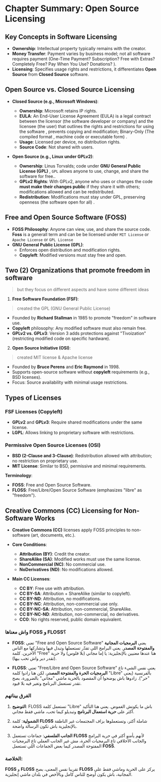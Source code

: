 # Chapter Summary: Open Source Licensing

## Key Concepts in Software Licensing

- **Ownership**: Intellectual property typically remains with the creator.
- **Money Transfer**: Payment varies by business model; not all software requires payment (One-Time Payment? Subscription? Free with Extras? Completely Free? Pay When You Use? Donations? ).
- **Licensing**: Specifies usage rights and restrictions, it differentiates **Open Source** from **Closed Source** software.

## Open Source vs. Closed Source Licensing

- **Closed Source (e.g., Microsoft Windows)**:
  - **Ownership**: Microsoft retains IP rights.
  - **EULA**: An End-User License Agreement (EULA) is a legal contract between the licensor (the software developer or company) and the licensee (the user) that outlines the rights and restrictions for using the software , prevents copying and modification; Binary-Only (The compiled format , machine code or executable form)  .
  - **Usage**: Licensed per device, no distribution rights.
  - **Source Code**: Not shared with users.

- **Open Source (e.g., Linux under GPLv2)**:
  - **Ownership**: Linus Torvalds; code under **GNU General Public License (GPL)** , ```GPL``` allows anyone to use, change, and share the software for free..
  - **GPLv2 Rights**: With GPLv2, anyone who uses or changes the code **must make their changes public** if they share it with others; modifications allowed and can be redistributed.
  - **Redistribution**: Modifications must stay under GPL, preserving openness (the software open for all) .
  
## Free and Open Source Software (FOSS) 

- **FOSS Philosophy**: Anyone can view, use, and share the source code. **Foss** is a generall term and can be be licensed under ```MIT License``` or ```Apache License``` or ```GPL License```
- **GNU General Public License (GPL)**:
  - Enforces open distribution and modification rights.
  - **Copyleft**: Modified versions must stay free and open.

## Two (2) Organizations that promote freedom in software
> but they focus on different aspects and have some different ideas

1. **Free Software Foundation (FSF)**:
> created the GPL (GNU General Public License) 
   - Founded by **Richard Stallman** in 1985 to promote "freedom" in software use.
   - **Copyleft** philosophy: Any modified software must also remain free.
   - **GPLv2 vs. GPLv3**: Version 3 adds protections against "Tivoization" (restricting modified code on specific hardware).

2. **Open Source Initiative (OSI)**:
> created MIT license & Apache license
   - Founded by **Bruce Perens** and **Eric Raymond** in 1998.
   - Supports open-source software without **copyleft** requirements (e.g., BSD licenses).
   - Focus: Source availability with minimal usage restrictions.

## Types of Licenses

### FSF Licenses (Copyleft)

- **GPLv2** and **GPLv3**: Require shared modifications under the same license.
- **LGPL**: Allows linking to proprietary software with restrictions.

### Permissive Open Source Licenses (OSI)

- **BSD (2-Clause and 3-Clause)**: Redistribution allowed with attribution; no restriction on proprietary use.
- **MIT License**: Similar to BSD, permissive and minimal requirements.

**Terminology**:
- **FOSS**: Free and Open Source Software.
- **FLOSS**: Free/Libre/Open Source Software (emphasizes "libre" as "freedom").

## Creative Commons (CC) Licensing for Non-Software Works

- **Creative Commons (CC)** licenses apply FOSS principles to non-software (art, documents, etc.).
- **Core Conditions**:
  - **Attribution (BY)**: Credit the creator.
  - **ShareAlike (SA)**: Modified works must use the same license.
  - **NonCommercial (NC)**: No commercial use.
  - **NoDerivatives (ND)**: No modifications allowed.

- **Main CC Licenses**:
  - **CC BY**: Free use with attribution.
  - **CC BY-SA**: Attribution + ShareAlike (similar to copyleft).
  - **CC BY-ND**: Attribution, no modifications.
  - **CC BY-NC**: Attribution, non-commercial use only.
  - **CC BY-NC-SA**: Attribution, non-commercial, ShareAlike.
  - **CC BY-NC-ND**: Attribution, non-commercial, no derivatives.
  - **CC0**: No rights reserved, public domain equivalent.

### واش معناها FOSS و FLOSS؟
- **FOSS**: تعني "Free and Open Source Software" يعني **البرمجيات المجانية والمفتوحة المصدر**. يعني البرامج اللي تقدّر تستعملها وتبدل فيها وتشاركها مع الناس الآخرين. كلمة "Free" هنا عندها معنيين بالإنجليزية: يا إما مجاني (بلا فلوس) ولا حرية (تقدر دير واش تحب بيها).

- **FLOSS**: تعني "Free/Libre and Open Source Software" يعني نفس الشيء تاع **البرمجيات الحرة والمفتوحة المصدر**، لكن هنا زادوا كلمة "Libre" بالفرنسية (يعني "حر"). زادوها باش يوضحوا أن المقصود بالحرية ماشي "مجاني" بالضرورة، بصح تقدر تستعمل البرنامج وتغير فيه بلا قيود.

### الفرق بيناتهم
1. **التوضيح**: FLOSS تستعمل كلمة "Libre" باش ما يكونش الغموض. يعني هنا التأكيد أكثر على **حرية استعمال البرنامج** وتبديلو كيما تحب، ماشي فقط مجاني.
  
2. **الشمولية**: كلمة **FLOSS** شاملة أكثر، وتستعملوها بزاف المجتمعات غير الناطقة بالإنجليزية باش تكون الرسالة واضحة.

3. **الجانب الفلسفي**: جماعات تستعمل **FLOSS** لأنهم يأمنو أكثر في حرية البرامج والجانب الأخلاقي تاع البرمجيات الحرة، مش غير الجانب العملي تاع البرمجيات المفتوحة المصدر كيما بعض الجماعات اللي تستعمل **FOSS**.

### الخلاصة:
**FOSS** و **FLOSS** تقريبا نفس المعنى، بصح **FLOSS** يركز على الحرية وماشي فقط على المجانية، باش يكون أوضح للناس كامل وبالأخص في بلدان ماشي إنجليزية.
